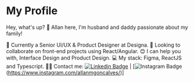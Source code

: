 # My Profile

Hey, what's up? 👋
Allan here, I'm husband and daddy passionate about my family!

🚀 Currently a Senior UI/UX & Product Designer at Designa.
💜 Looking to collaborate on front-end projects using React/Angular.
😊 I can help you with, Interface Design and Product Design.
💻 My stack: Figma, ReactJS and Typescript.
👨‍💻 Contact me: [![Linkedin Badge](https://img.shields.io/badge/LinkedIn-0077B5?style=for-the-badge&logo=linkedin&logoColor=white)](https://www.linkedin.com/in/allanmgoncalves/) 
| 
[![Instagram Badge](https://img.shields.io/badge/Instagram-E4405F?style=for-the-badge&logo=instagram&logoColor=white)(https://www.instagram.com/allanmgoncalves/)]
